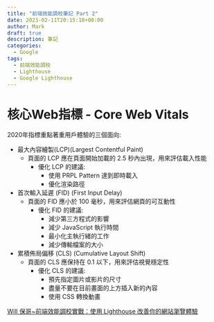 ```yaml
---
title: "前端效能調校筆記 Part 2"
date: 2023-02-11T20:15:18+08:00
author: Mark
draft: true 
description: 筆記
categories:
  - Google
tags:
  - 前端效能調校
  - Lighthouse
  - Google Lighthouse
---
```


# 核心Web指標 - Core Web Vitals
2020年指標重點著重用戶體驗的三個面向:
- 最大內容繪製(LCP)(Largest Contentful Paint)
  - 頁面的 LCP 應在頁面開始加載的 2.5 秒內出現，用來評估載入性能
    - 優化 LCP 的建議:
      - 使用 PRPL Pattern 達到即時載入
      - 優化渲染路徑
- 首次輸入延遲 (FID) (First Input Delay)
  - 頁面的 FID 應小於 100 毫秒，用來評估網頁的可互動性
    - 優化 FID 的建議:
      - 減少第三方程式的影響
      - 減少 JavaScript 執行時間
      - 最小化主執行緒的工作
      - 減少傳輸檔案的大小
- 累積佈局偏移 (CLS) (Cumulative Layout Shift)
  - 頁面的 CLS 應保持在 0.1 以下，用來評估視覺穩定性
    - 優化 CLS 的建議:
      - 預先指定圖片或影片的尺寸
      - 盡量不要在目前畫面的上方插入新的內容
      - 使用 CSS 轉換動畫

[ Will 保哥~前端效能調校實戰：使用 Lighthouse 改善你的網站瀏覽體驗](https://www.accupass.com/event/2212150911047466858010)